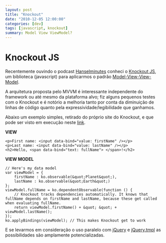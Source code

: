```yaml
---
layout: post 
title: "Knockout"
date: "2010-12-05 12:00:00"
categories: [dev]
tags: [javascript, knockout]
summary: Model View ViewModel?
---
```


# Knockout JS

Recentemente ouvindo o podcast [Hanselminutes](http://www.hanselman.com/blog/HanselminutesPodcast243KnockoutJavaScriptWithSteveSanderson.aspx) conheci o [Knockout JS](http://knockoutjs.com), um biblioteca (javascript) para aplicarmos o padrão [Model-View-View-Model](http://en.wikipedia.org/wiki/Model_View_ViewModel).

A arquitetura proposta pelo MVVM  é interessante independente do framework ou até mesmo da plataforma alvo; fiz alguns pequenos testes com o Knockout e é notório a melhoria tanto por conta da diminuição de linhas de código quanto pela expressividade/legibilidade que ganhamos.

Abaixo um exemplo simples, retirado do próprio site do Knockout, e que pode ser visto em execução neste [link](http://knockoutjs.com/examples/helloWorld.html).

**VIEW**

```
<p>First name: <input data-bind="value: firstName" /></p>
<p>Last name: <input data-bind="value: lastName" /></p>
<h2>Hello, <span data-bind="text: fullName"> </span>!</h2>
```

**VIEW MODEL**

```
// Here's my data model
var viewModel = {
	firstName : ko.observable(&quot;Planet&quot;),
	lastName : ko.observable(&quot;Earth&quot;)
};
viewModel.fullName = ko.dependentObservable(function () {
	// Knockout tracks dependencies automatically. It knows that fullName depends on firstName and lastName, because these get called when evaluating fullName.
	return viewModel.firstName() + &quot; &quot; + viewModel.lastName();
});
ko.applyBindings(viewModel); // This makes Knockout get to work
```

E se levarmos em consideração o uso paralelo com [jQuery](http://jquery.com) e [jQuery.tmpl](http://api.jquery.com/jquery.tmpl) as possibilidades são amplamente potencializadas.
